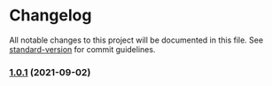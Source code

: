# Changelog

All notable changes to this project will be documented in this file. See [standard-version](https://github.com/conventional-changelog/standard-version) for commit guidelines.

### [1.0.1](https://github.com/IBM/spm-ui-upgrade-helper/compare/v0.0.12...v1.0.1) (2021-09-02)
